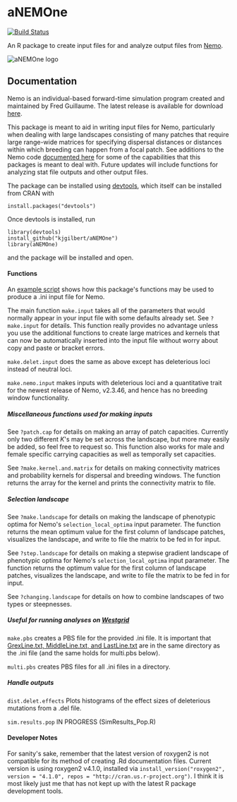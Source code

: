 # aNEMOne

[![Build Status](https://travis-ci.org/kjgilbert/aNEMOne.png?branch=master)](https://travis-ci.org/kjgilbert/aNEMOne) 

An R package to create input files for and analyze output files from [Nemo](http://nemo2.sourceforge.net/). 

![aNEMOne logo](https://github.com/kjgilbert/aNEMOne/raw/master/extra/SeaAnemones.jpg)

## Documentation

Nemo is an individual-based forward-time simulation program created and maintained by Fred Guillaume. The latest release is available for download [here](http://nemo2.sourceforge.net/).

This package is meant to aid in writing input files for Nemo, particularly when dealing with large landscapes consisting of many patches that require large range-wide matrices for specifying dispersal distances or distances within which breeding can happen from a focal patch. See additions to the Nemo code [documented here](https://github.com/kjgilbert/NemoDispersalKernel) for some of the capabilities that this packages is meant to deal with. Future updates will include functions for analyzing stat file outputs and other output files.

The package can be installed using [devtools](https://github.com/hadley/devtools), which itself can be installed from CRAN with

```
install.packages("devtools")
```

Once devtools is installed, run

```
library(devtools)
install_github("kjgilbert/aNEMOne")
library(aNEMOne)
```
and the package will be installed and open.

#### Functions

An [example script](https://github.com/kjgilbert/aNEMOne/blob/master/extra/Example_MakeInputs.R) shows how this package's functions may be used to produce a .ini input file for Nemo.

The main function `make.input` takes all of the parameters that would normally appear in your input file with some defaults already set. See `?make.input` for details. This function really provides no advantage unless you use the additional functions to create large matrices and kernels that can now be automatically inserted into the input file without worry about copy and paste or bracket errors.

`make.delet.input` does the same as above except has deleterious loci instead of neutral loci.

`make.nemo.input` makes inputs with deleterious loci and a quantitative trait for the newest release of Nemo, v2.3.46, and hence has no breeding window functionality.

##### Miscellaneous functions used for making inputs

See `?patch.cap` for details on making an array of patch capacities. Currently only two different *K*'s may be set across the landscape, but more may easily be added, so feel free to request so. This function also works for male and female specific carrying capacities as well as temporally set capacities.

See `?make.kernel.and.matrix` for details on making connectivity matrices and probability kernels for dispersal and breeding windows. The function returns the array for the kernel and prints the connectivity matrix to file.

##### Selection landscape

See `?make.landscape` for details on making the landscape of phenotypic optima for Nemo's `selection_local_optima` input parameter. The function returns the mean optimum value for the first column of landscape patches, visualizes the landscape, and write to file the matrix to be fed in for input.

See `?step.landscape` for details on making a stepwise gradient landscape of phenotypic optima for Nemo's `selection_local_optima` input parameter. The function returns the optimum value for the first column of landscape patches, visualizes the landscape, and write to file the matrix to be fed in for input.

See `?changing.landscape` for details on how to combine landscapes of two types or steepnesses.

##### Useful for running analyses on [Westgrid](https://www.westgrid.ca/)

`make.pbs` creates a PBS file for the provided .ini file. It is important that [GrexLine.txt, MiddleLine.txt, and LastLine.txt](https://github.com/kjgilbert/aNEMOne/tree/master/extra) are in the same directory as the .ini file (and the same holds for multi.pbs below).

`multi.pbs` creates PBS files for all .ini files in a directory.

##### Handle outputs

`dist.delet.effects` Plots histograms of the effect sizes of deleterious mutations from a .del file.

`sim.results.pop` IN PROGRESS (SimResults_Pop.R)

#### Developer Notes

For sanity's sake, remember that the latest version of roxygen2 is not compatible for its method of creating .Rd documentation files. Current version is using roxygen2 v4.1.0, installed via `install_version("roxygen2", version = "4.1.0", repos = "http://cran.us.r-project.org")`. I think it is most likely just me that has not kept up with the latest R package development tools.
